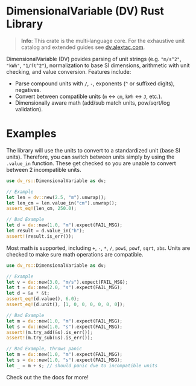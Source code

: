 # DimensionalVariable (DV) Rust Library

> **Info**: This crate is the multi‑language core. For the exhaustive unit catalog and extended guides see [dv.alextac.com](https://dv.alextac.com).

DimensionalVariable (DV) povides parsing of unit strings (e.g. `"m/s^2"`, `"kWh"`, `"1/ft^2"`), normalization to base SI dimensions, arithmetic with unit checking, and value conversion. Features include:

- Parse compound units with `/`, `-`, exponents (`^` or suffixed digits), negatives.
- Convert between compatible units (`m` ↔ `cm`, `kWh` ↔ `J`, etc.).
- Dimensionally aware math (add/sub match units, pow/sqrt/log validation).

# Examples

The library will use the units to convert to a standardized unit (base SI units). Therefore, you can switch between units simply by using the `.value_in` function. These get checked so you are unable to convert between 2 incompatible units.

```rust
use dv_rs::DimensionalVariable as dv;

// Example
let len = dv::new(2.5, "m").unwrap();
let len_cm = len.value_in("cm").unwrap();
assert_eq!(len_cm, 250.0);

// Bad Example
let d = dv::new(1.0, "m").expect(FAIL_MSG);
let result = d.value_in("h");
assert!(result.is_err());
```

Most math is supported, including `+`, `-`, `*`, `/`, `powi`, `powf`, `sqrt`, `abs`. Units are checked to make sure math operations are compatible.

```rust
use dv_rs::DimensionalVariable as dv;

// Example
let v = dv::new(3.0, "m/s").expect(FAIL_MSG);
let t = dv::new(2.0, "s").expect(FAIL_MSG);
let d = &v * &t;
assert_eq!(d.value(), 6.0);
assert_eq!(d.unit(), [1, 0, 0, 0, 0, 0, 0]);

// Bad Example
let m = dv::new(1.0, "m").expect(FAIL_MSG);
let s = dv::new(1.0, "s").expect(FAIL_MSG);
assert!(m.try_add(&s).is_err());
assert!(m.try_sub(&s).is_err());

// Bad Example, throws panic
let m = dv::new(1.0, "m").expect(FAIL_MSG);
let s = dv::new(1.0, "s").expect(FAIL_MSG);
let _ = m + s; // should panic due to incompatible units
```

Check out the the docs for more!


